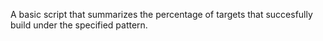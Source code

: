 A basic script that summarizes the percentage of targets that succesfully build under the specified pattern.
